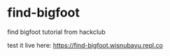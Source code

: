 # find-bigfoot

find bigfoot tutorial from hackclub

test it live here: https://find-bigfoot.wisnubayu.repl.co
